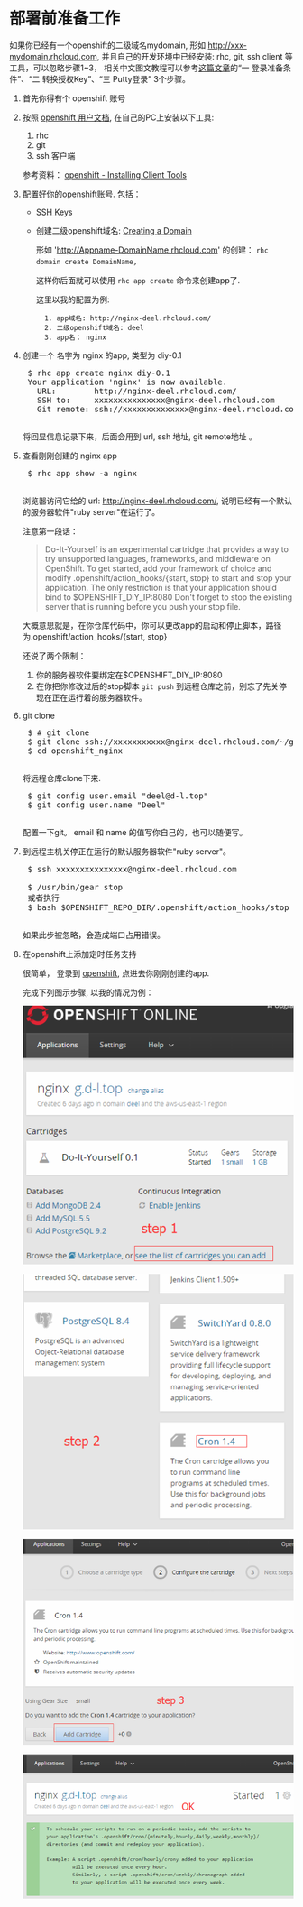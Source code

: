 
# 部署前准备工作

如果你已经有一个openshift的二级域名mydomain, 形如 http://xxx-mydomain.rhcloud.com, 并且自己的开发环境中已经安装: rhc, git, ssh client 等工具，可以忽略步骤1~3， 相关中文图文教程可以参考[这篇文章](http://www.freehao123.com/openshift-redhat-ssh/)的“一 登录准备条件”、“二 转换授权Key”、“三 Putty登录” 3个步骤。

1. 首先你得有个 openshift 账号
2. 按照 [openshift 用户文档](https://access.redhat.com/documentation/en-US/OpenShift_Online/2.0/html/User_Guide/index.html), 在自己的PC上安装以下工具:
	1. rhc
	2. git
	3. ssh 客户端
	
	参考资料： [openshift - Installing Client Tools](https://access.redhat.com/documentation/en-US/OpenShift_Online/2.0/html/Client_Tools_Installation_Guide/sect-Installing_Client_Tools.html)
3. 配置好你的openshift账号. 包括：
	* [SSH Keys](https://access.redhat.com/documentation/en-US/OpenShift_Online/2.0/html/User_Guide/Generating_Keys_Manually4.html)
	* 创建二级openshift域名: [Creating a Domain](https://access.redhat.com/documentation/en-US/OpenShift_Online/2.0/html/User_Guide/sect-Domain_Management.html#Creating_a_Domain)
		
		形如 'http://Appname-DomainName.rhcloud.com' 的创建：
		`rhc domain create DomainName`，

		这样你后面就可以使用 `rhc app create` 命令来创建app了.

		这里以我的配置为例: 

			1. app域名: http://nginx-deel.rhcloud.com/
			2. 二级openshift域名: deel
			3. app名： nginx

4. 创建一个 名字为 nginx 的app, 类型为 diy-0.1
	<pre>
	$ rhc app create nginx diy-0.1
	Your application 'nginx' is now available.
	  URL:        http://nginx-deel.rhcloud.com/
	  SSH to:     xxxxxxxxxxxxxxx@nginx-deel.rhcloud.com
	  Git remote: ssh://xxxxxxxxxxxxxx@nginx-deel.rhcloud.com/~/git/nginx.git/
	</pre>
	将回显信息记录下来，后面会用到 url, ssh 地址, git remote地址 。
5. 查看刚刚创建的 nginx app
	<pre>
	$ rhc app show -a nginx
	</pre>

	浏览器访问它给的 url: http://nginx-deel.rhcloud.com/, 说明已经有一个默认的服务器软件"ruby server"在运行了。

	注意第一段话：
	> Do-It-Yourself is an experimental cartridge that provides a way to try unsupported languages, frameworks, and middleware on OpenShift. To get started, add your framework of choice and modify .openshift/action_hooks/{start, stop} to start and stop your application. The only restriction is that your application should bind to $OPENSHIFT_DIY_IP:8080 Don't forget to stop the existing server that is running before you push your stop file.

	大概意思就是，在你仓库代码中，你可以更改app的启动和停止脚本，路径为.openshift/action_hooks/{start, stop}

	还说了两个限制：
	1. 你的服务器软件要绑定在$OPENSHIFT_DIY_IP:8080
	2. 在你把你修改过后的stop脚本 `git push` 到远程仓库之前，别忘了先关停现在正在运行着的服务器软件。

6. git clone
	<pre>
	$ # git clone <git_url> <directory_to_create>
	$ git clone ssh://xxxxxxxxxxx@nginx-deel.rhcloud.com/~/git/nginx.git/ openshift_nginx
	$ cd openshift_nginx
	</pre>
	将远程仓库clone下来.
	<pre>
	$ git config user.email "deel@d-l.top"
	$ git config user.name "Deel"
	</pre>
	配置一下git。 email 和 name 的值写你自己的，也可以随便写。

7. 到远程主机关停正在运行的默认服务器软件"ruby server"。
	<pre>
	$ ssh xxxxxxxxxxxxxxx@nginx-deel.rhcloud.com

	$ /usr/bin/gear stop
	或者执行
	$ bash $OPENSHIFT_REPO_DIR/.openshift/action_hooks/stop
	</pre>
	如果此步被忽略，会造成端口占用错误。 

8. 在openshift上添加定时任务支持

	很简单， 登录到 [openshift](https://openshift.redhat.com/app/console/applications), 点进去你刚刚创建的app.
	
	完成下列图示步骤, 以我的情况为例：

	![cron step1](./img/cron_step1.png)

	![cron step2](./img/cron_step2.png)
	
	![cron step3](./img/cron_step3.png)

	![cron ok](./img/cron_ok.png)
